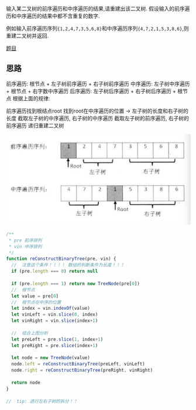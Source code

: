 输入某二叉树的前序遍历和中序遍历的结果,请重建出该二叉树. 假设输入的前序遍历和中序遍历的结果中都不含重复的数字. 

例如输入前序遍历序列`{1,2,4,7,3,5,6,8}`和中序遍历序列`{4,7,2,1,5,3,8,6}`,则重建二叉树并返回. 

[题目](https://leetcode.cn/problems/construct-binary-tree-from-preorder-and-inorder-traversal/description/)

## 思路

前序遍历: 根节点 + 左子树前序遍历 + 右子树前序遍历
中序遍历: 左子树中序遍历 + 根节点 + 右字数中序遍历
后序遍历: 左子树后序遍历 + 右子树后序遍历 + 根节点
根据上面的规律: 

前序遍历找到根结点root
找到root在中序遍历的位置 -> 左子树的长度和右子树的长度
截取左子树的中序遍历, 右子树的中序遍历
截取左子树的前序遍历, 右子树的前序遍历
递归重建二叉树

![Alt text](../../images/重建二叉树.png)

```js
/**
 * pre 前序排列
 * vin 中序排列
 */
function reConstructBinaryTree(pre, vin) {
  //  注意这个条件！！！！ 数组的判断条件为长度！！！
  if (pre.length === 0) return null

  if (pre.length === 1) return new TreeNode(pre[0])
  //  根节点
  let value = pre[0]
  //  根节点在中序的位置
  let index = vin.indexOf(value)
  let vinLeft = vin.slice(0, index)
  let vinRight = vin.slice(index+1)

  //  结合上图分析
  let preLeft = pre.slice(1, index+1)
  let preRight = pre.slice(index+1)

  let node = new TreeNode(value)
  node.left = reConstructBinaryTree(preLeft, vinLeft)
  node.right = reConstructBinaryTree(preRight, vinRight)

  return node 
}

//  tip: 进行左右子树的拆分！！

```